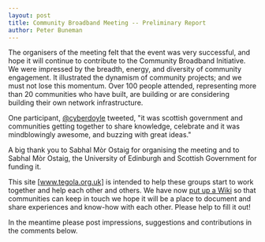 ```yaml
---
layout: post
title: Community Broadband Meeting -- Preliminary Report
author: Peter Buneman
---
```


The organisers of the meeting felt that the event was very successful,
and hope it will continue to contribute to the Community Broadband
Initiative. We were impressed by the breadth, energy, and diversity of
community engagement.  It illustrated the dynamism of community
projects; and we must not lose this momentum.  Over 100 people
attended, representing more than 20 communities who have built, are
building or are considering building their own network infrastructure.

One participant, [@cyberdoyle] tweeted, "it was scottish government and
communities getting together to share knowledge, celebrate and it was
mindblowingly awesome, and buzzing with great ideas."

[@cyberdoyle]: http://twitter.com/cyberdoyle

A big thank you to Sabhal Mòr Ostaig for organising the meeting and to
Sabhal Mòr Ostaig, the University of Edinburgh and Scottish Government
for funding it.

This site [www.tegola.org.uk] is intended to help these groups start to
work together and help each other and others.  We have now [put
up a Wiki] so that communities can keep in touch we hope it will be
a place to document and share experiences and know-how with each
other. Please help to fill it out!

[www.tegola.org.uk]: http://www.tegola.org.uk/
[put up a Wiki]: http://cbs.tegola.org.uk/

In the meantime please post impressions, suggestions and contributions
in the comments below.

